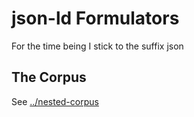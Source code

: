 # json-ld Formulators

For the time being I stick to the suffix json

## The Corpus

See [../nested-corpus](../nested-corpus)
